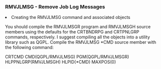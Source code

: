<h3>RMVJLMSG - Remove Job Log Messages</h3>
<li>Creating the RMVJLMSG command and associated objects</li>
<p>You should compile the RMVJLMSGR program and RMVJLMSGH source members using the defaults for the CRTBNDRPG and CRTPNLGRP commands, respectively. I suggest compiling all the objects into a utility library such as QGPL. Compile the RMVJLMSG *CMD source member with the following command:

CRTCMD CMD(QGPL/RMVJLMSG) PGM(QGPL/RMVJLMSGR) HLPPNLGRP(RMVJLMSGH)
       HLPID(*CMD) MAXPOS(0)
</p>
